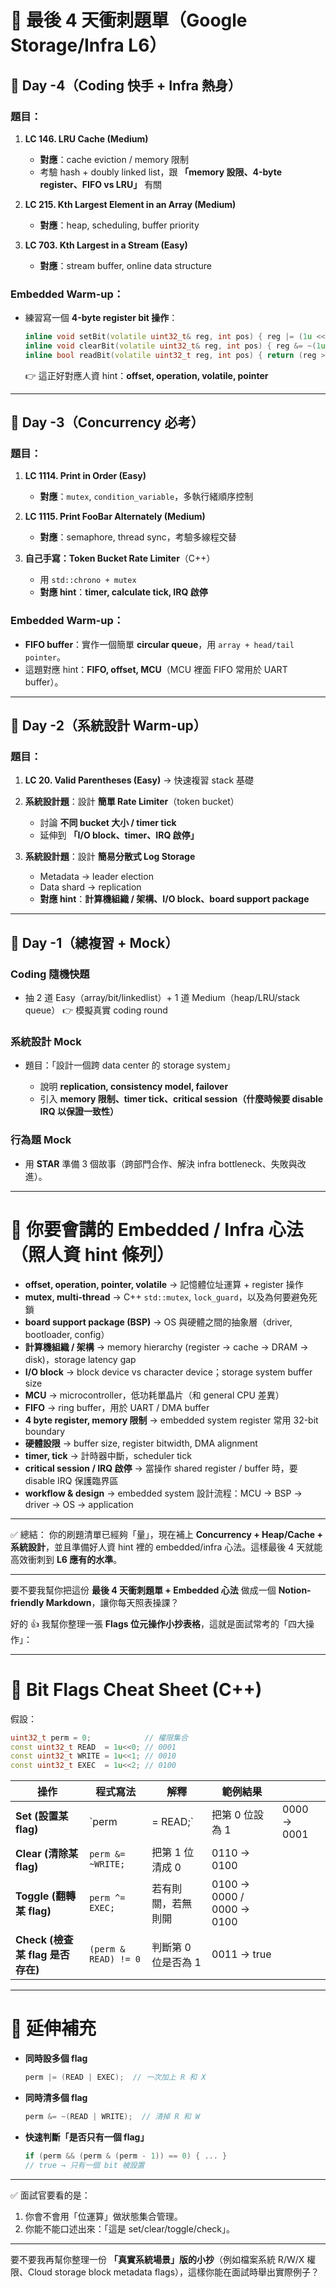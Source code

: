 
# 📌 最後 4 天衝刺題單（Google Storage/Infra L6）

## 🔹 Day -4（Coding 快手 + Infra 熱身）

### 題目：

1. **LC 146. LRU Cache (Medium)**

    * **對應**：cache eviction / memory 限制
    * 考驗 hash + doubly linked list，跟 **「memory 設限、4-byte register、FIFO vs LRU」** 有關
2. **LC 215. Kth Largest Element in an Array (Medium)**

    * **對應**：heap, scheduling, buffer priority
3. **LC 703. Kth Largest in a Stream (Easy)**

    * **對應**：stream buffer, online data structure

### Embedded Warm-up：

* 練習寫一個 **4-byte register bit 操作**：

  ```cpp
  inline void setBit(volatile uint32_t& reg, int pos) { reg |= (1u << pos); }
  inline void clearBit(volatile uint32_t& reg, int pos) { reg &= ~(1u << pos); }
  inline bool readBit(volatile uint32_t reg, int pos) { return (reg >> pos) & 1u; }
  ```

  👉 這正好對應人資 hint：**offset, operation, volatile, pointer**

---

## 🔹 Day -3（Concurrency 必考）

### 題目：

1. **LC 1114. Print in Order (Easy)**

    * **對應**：`mutex`, `condition_variable`，多執行緒順序控制
2. **LC 1115. Print FooBar Alternately (Medium)**

    * **對應**：semaphore, thread sync，考驗多線程交替
3. **自己手寫：Token Bucket Rate Limiter**（C++）

    * 用 `std::chrono + mutex`
    * **對應 hint**：**timer, calculate tick, IRQ 啟停**

### Embedded Warm-up：

* **FIFO buffer**：實作一個簡單 **circular queue**，用 `array + head/tail pointer`。
* 這題對應 hint：**FIFO, offset, MCU**（MCU 裡面 FIFO 常用於 UART buffer）。

---

## 🔹 Day -2（系統設計 Warm-up）

### 題目：

1. **LC 20. Valid Parentheses (Easy)** → 快速複習 stack 基礎
2. **系統設計題**：設計 **簡單 Rate Limiter**（token bucket）

    * 討論 **不同 bucket 大小 / timer tick**
    * 延伸到 **「I/O block、timer、IRQ 啟停」**
3. **系統設計題**：設計 **簡易分散式 Log Storage**

    * Metadata → leader election
    * Data shard → replication
    * **對應 hint**：**計算機組織 / 架構、I/O block、board support package**

---

## 🔹 Day -1（總複習 + Mock）

### Coding 隨機快題

* 抽 2 道 Easy（array/bit/linkedlist）+ 1 道 Medium（heap/LRU/stack queue）
  👉 模擬真實 coding round

### 系統設計 Mock

* 題目：「設計一個跨 data center 的 storage system」

    * 說明 **replication, consistency model, failover**
    * 引入 **memory 限制、timer tick、critical session（什麼時候要 disable IRQ 以保證一致性）**

### 行為題 Mock

* 用 **STAR** 準備 3 個故事（跨部門合作、解決 infra bottleneck、失敗與改進）。

---

# 📌 你要會講的 Embedded / Infra 心法（照人資 hint 條列）

* **offset, operation, pointer, volatile**
  → 記憶體位址運算 + register 操作
* **mutex, multi-thread**
  → C++ `std::mutex`, `lock_guard`，以及為何要避免死鎖
* **board support package (BSP)**
  → OS 與硬體之間的抽象層（driver, bootloader, config）
* **計算機組織 / 架構**
  → memory hierarchy (register → cache → DRAM → disk)，storage latency gap
* **I/O block**
  → block device vs character device；storage system buffer size
* **MCU**
  → microcontroller，低功耗單晶片（和 general CPU 差異）
* **FIFO**
  → ring buffer，用於 UART / DMA buffer
* **4 byte register, memory 限制**
  → embedded system register 常用 32-bit boundary
* **硬體設限**
  → buffer size, register bitwidth, DMA alignment
* **timer, tick**
  → 計時器中斷，scheduler tick
* **critical session / IRQ 啟停**
  → 當操作 shared register / buffer 時，要 disable IRQ 保護臨界區
* **workflow & design**
  → embedded system 設計流程：MCU → BSP → driver → OS → application

---

✅ 總結：
你的刷題清單已經夠「量」，現在補上 **Concurrency + Heap/Cache + 系統設計**，並且準備好人資 hint 裡的 embedded/infra 心法。這樣最後 4 天就能高效衝刺到 **L6 應有的水準**。

---

要不要我幫你把這份 **最後 4 天衝刺題單 + Embedded 心法** 做成一個 **Notion-friendly Markdown**，讓你每天照表操課？


好的 👍 我幫你整理一張 **Flags 位元操作小抄表格**，這就是面試常考的「四大操作」：

---

# 🌟 Bit Flags Cheat Sheet (C++)

假設：

```cpp
uint32_t perm = 0;            // 權限集合
const uint32_t READ  = 1u<<0; // 0001
const uint32_t WRITE = 1u<<1; // 0010
const uint32_t EXEC  = 1u<<2; // 0100
```

| 操作                        | 程式寫法                 | 解釋           | 範例結果                      |             |
| ------------------------- | -------------------- | ------------ | ------------------------- | ----------- |
| **Set (設置某 flag)**        | `perm                | = READ;`     | 把第 0 位設為 1                | 0000 → 0001 |
| **Clear (清除某 flag)**      | `perm &= ~WRITE;`    | 把第 1 位清成 0   | 0110 → 0100               |             |
| **Toggle (翻轉某 flag)**     | `perm ^= EXEC;`      | 若有則關，若無則開    | 0100 → 0000 / 0000 → 0100 |             |
| **Check (檢查某 flag 是否存在)** | `(perm & READ) != 0` | 判斷第 0 位是否為 1 | 0011 → true               |             |

---

# 📌 延伸補充

* **同時設多個 flag**

  ```cpp
  perm |= (READ | EXEC);  // 一次加上 R 和 X
  ```
* **同時清多個 flag**

  ```cpp
  perm &= ~(READ | WRITE);  // 清掉 R 和 W
  ```
* **快速判斷「是否只有一個 flag」**

  ```cpp
  if (perm && (perm & (perm - 1)) == 0) { ... } 
  // true → 只有一個 bit 被設置
  ```

---

✅ 面試官要看的是：

1. 你會不會用「位運算」做狀態集合管理。
2. 你能不能口述出來：「這是 set/clear/toggle/check」。

---

要不要我再幫你整理一份 **「真實系統場景」版的小抄**（例如檔案系統 R/W/X 權限、Cloud storage block metadata flags），這樣你能在面試時舉出實際例子？
